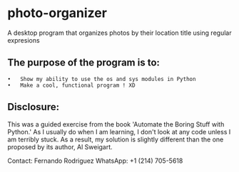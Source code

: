 # photo-organizer

A desktop program that organizes photos by their location title using regular expresions

## The purpose of the program is to:
	•	Show my ability to use the os and sys modules in Python
	•	Make a cool, functional program ! XD 

## Disclosure:
This was a guided exercise from the book 'Automate the Boring Stuff with Python.' As I usually do when I am learning, I don't look at any code unless I am terribly stuck. As a result, my solution is slightly different than the one proposed by its author, Al Sweigart.


Contact:
Fernando Rodriguez
WhatsApp: +1 (214) 705-5618

